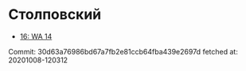 # Столповский
- [16: WA 14](16.md)

Commit: 30d63a76986bd67a7fb2e81ccb64fba439e2697d
 fetched at: 20201008-120312
